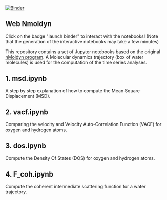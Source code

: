 [![Binder](https://mybinder.org/badge.svg)](https://mybinder.org/v2/gh/gchevrot/WebNmoldyn/demo)

Web Nmoldyn
------------

Click on the badge "launch binder" to interact with the notebooks! (Note that
the generation of the interactive notebooks may take a few minutes)

This repository contains a set of Jupyter notebooks based on the original
[nMoldyn program](http://dx.doi.org/10.1002/jcc.23035). A Molecular dynamics
trajectory (box of water molecules) is used for the computation of the time
series analyses.


## 1. msd.ipynb

A step by step explanation of how to compute the Mean Square Displacement
(MSD).

## 2. vacf.ipynb

Comparing the velocity and Velocity Auto-Correlation Function (VACF) for
oxygen and hydrogen atoms.

## 3. dos.ipynb

Compute the Density Of States (DOS) for oxygen and hydrogen atoms.

## 4. F_coh.ipynb

Compute the coherent intermediate scattering function for a water trajectory.

